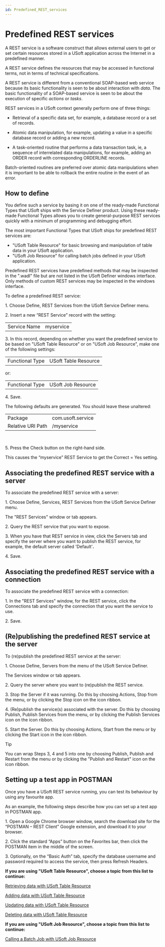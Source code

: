 ```yaml
---
id: Predefined_REST_services
---
```


# Predefined REST services

A REST service is a software construct that allows external users to get or set certain resources stored in a USoft application across the Internet in a predefined manner.

A REST service defines the resources that may be accessed in functional terms, not in terms of technical specifications.

A REST service is different from a conventional SOAP-based web service because its basic functionality is seen to be about interaction with *data*. The basic functionality of a SOAP-based service is seen to be about the execution of specific *actions* or *tasks*.

REST services in a USoft context generally perform one of three things:

- Retrieval of a specific data set, for example, a database record or a set of records.

- Atomic data manipulation, for example, updating a value in a specific database record or adding a new record.
- A task-oriented routine that performs a data transaction task, ie, a sequence of interrelated data manipulations, for example, adding an ORDER record with corresponding ORDERLINE records.

Batch-oriented routines are preferred over atomic data manipulations when it is important to be able to rollback the entire routine in the event of an error.

## How to define

You define such a service by basing it on one of the ready-made Functional Types that USoft ships with the Service Definer product. Using these ready-made Functional Types allows you to create general-purpose REST services quickly with a minimum of programming and debugging effort.

The most important Functional Types that USoft ships for predefined REST services are:

- "USoft Table Resource" for basic browsing and manipulation of table data in your USoft application.
- "USoft Job Resource" for calling batch jobs defined in your USoft application.

Predefined REST services have predefined methods that may be inspected in the ".wadl" file but are not listed in the USoft Definer windows interface. Only methods of custom REST services may be inspected in the windows interface.

To define a predefined REST service:

1. Choose Define, REST Services from the USoft Service Definer menu.

2. Insert a new “REST Service” record with the setting:

|        |        |
|--------|--------|
|Service Name|myservice|



3. In this record, depending on whether you want the predefined service to be based on "USoft Table Resource" or on "USoft Job Resource", make one of the following settings:

|        |        |
|--------|--------|
|Functional Type|USoft Table Resource|



or:

|        |        |
|--------|--------|
|Functional Type|USoft Job Resource|



4. Save.

The following defaults are generated. You should leave these unaltered:

|        |        |
|--------|--------|
|Package |com.usoft.service|
|Relative URI Path|/myservice|



 

5. Press the Check button on the right-hand side.

This causes the “myservice” REST Service to get the Correct = Yes setting.

## Associating the predefined REST service with a server

To associate the predefined REST service with a server:

1. Choose Define, Services, REST Services from the USoft Service Definer menu.

The "REST Services" window or tab appears.

2. Query the REST service that you want to expose.

3. When you have that REST service in view, click the Servers tab and specify the server where you want to publish the REST service, for example, the default server called 'Default'**.**

4. Save.

## Associating the predefined REST service with a connection

To associate the predefined REST service with a connection:

1. In the "REST Services" window, for the REST service, click the Connections tab and specify the connection that you want the service to use.

2. Save.

## (Re)publishing the predefined REST service at the server

To (re)publish the predefined REST service at the server:

1. Choose Define, Servers from the menu of the USoft Service Definer.

The Services window or tab appears.

2. Query the server where you want to (re)publish the REST service.

3. Stop the Server if it was running. Do this by choosing Actions, Stop from the menu, or by clicking the Stop icon on the icon ribbon.

4. (Re)publish the service(s) associated with the server. Do this by choosing Publish, Publish Services from the menu, or by clicking the Publish Services icon on the icon ribbon.

5. Start the Server. Do this by choosing Actions, Start from the menu or by clicking the Start icon in the icon ribbon.

> [!TIP]
> You can wrap Steps 3, 4 and 5 into one by choosing Publish, Publish and Restart from the menu or by clicking the "Publish and Restart" icon on the icon ribbon.

## Setting up a test app in POSTMAN

Once you have a USoft REST service running, you can test its behaviour by using any favourite app.

As an example, the following steps describe how you can set up a test app in POSTMAN app.

1. Open a Google Chrome browser window, search the download site for the “POSTMAN – REST Client” Google extension, and download it to your browser.

2. Click the standard “Apps” button on the Favorites bar, then click the POSTMAN item in the middle of the screen.

3. Optionally, on the “Basic Auth” tab, specify the database username and password required to access the service, then press Refresh Headers.

**If you are using "USoft Table Resource", choose a topic from this list to continue:**

[Retrieving data with USoft Table Resource](/docs/Services/Predefined%20REST%20services/Retrieving%20data%20with%20USoft%20Table%20Resource.md)

[Adding data with USoft Table Resource](/docs/Services/Predefined%20REST%20services/Adding%20data%20with%20USoft%20Table%20Resource.md)

[Updating data with USoft Table Resource](/docs/Services/Predefined%20REST%20services/Updating%20data%20with%20USoft%20Table%20Resource.md)

[Deleting data with USoft Table Resource](/docs/Services/Predefined%20REST%20services/Deleting%20data%20with%20USoft%20Table%20Resource.md)

**If you are using "USoft Job Resource", choose a topic from this list to continue:**

[Calling a Batch Job with USoft Job Resource](/docs/Services/Predefined%20REST%20services/Calling%20a%20batch%20job%20with%20USoft%20Job%20Resource.md)